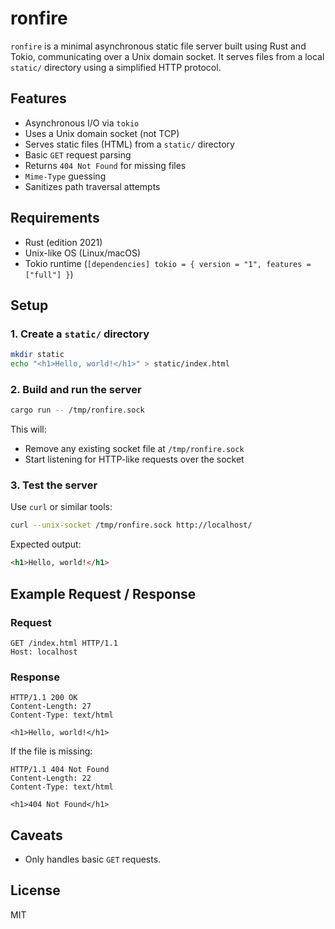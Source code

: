 # ronfire

`ronfire` is a minimal asynchronous static file server built using Rust and Tokio, communicating over a Unix domain socket. It serves files from a local `static/` directory using a simplified HTTP protocol.

## Features

- Asynchronous I/O via `tokio`
- Uses a Unix domain socket (not TCP)
- Serves static files (HTML) from a `static/` directory
- Basic `GET` request parsing
- Returns `404 Not Found` for missing files
- `Mime-Type` guessing
- Sanitizes path traversal attempts

## Requirements

- Rust (edition 2021)
- Unix-like OS (Linux/macOS)
- Tokio runtime (`[dependencies] tokio = { version = "1", features = ["full"] }`)

## Setup

### 1. Create a `static/` directory

```bash
mkdir static
echo "<h1>Hello, world!</h1>" > static/index.html
````

### 2. Build and run the server

```bash
cargo run -- /tmp/ronfire.sock
```

This will:

* Remove any existing socket file at `/tmp/ronfire.sock`
* Start listening for HTTP-like requests over the socket

### 3. Test the server

Use `curl` or similar tools:

```bash
curl --unix-socket /tmp/ronfire.sock http://localhost/
```

Expected output:

```html
<h1>Hello, world!</h1>
```

## Example Request / Response

### Request

```
GET /index.html HTTP/1.1
Host: localhost
```

### Response

```
HTTP/1.1 200 OK
Content-Length: 27
Content-Type: text/html

<h1>Hello, world!</h1>
```

If the file is missing:

```
HTTP/1.1 404 Not Found
Content-Length: 22
Content-Type: text/html

<h1>404 Not Found</h1>
```

## Caveats

* Only handles basic `GET` requests.

## License

MIT
